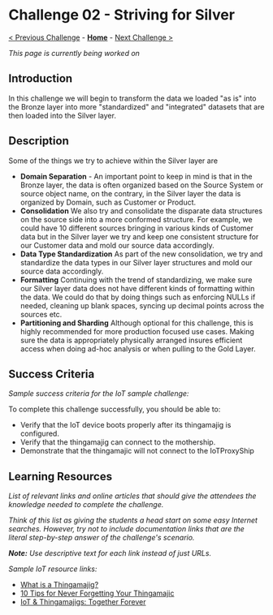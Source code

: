 # Challenge 02 - Striving for Silver

[< Previous Challenge](./Challenge-01.md) - **[Home](../README.md)** - [Next Challenge >](./Challenge-03.md)

*This page is currently being worked on*

## Introduction

In this challenge we will begin to transform the data we loaded "as is" into the Bronze layer into more "standardized" and "integrated" datasets that are then loaded into the Silver layer.

## Description

Some of the things we try to achieve within the Silver layer are
- __Domain Separation__ - An important point to keep in mind is that in the Bronze layer, the data is often organized based on the Source System or source object name, on the contrary, in the Silver layer the data is organized by Domain, such as Customer or Product. 
- __Consolidation__ We also try and consolidate the disparate data structures on the source side into a more conformed structure. For example, we could have 10 different sources bringing in various kinds of Customer data but in the Silver layer we try and keep one consistent structure for our Customer data and mold our source data accordingly.
- __Data Type Standardization__ As part of the new consolidation, we try and standardize the data types in our Silver layer structures and mold our source data accordingly.
- __Formatting__ Continuing with the trend of standardizing, we make sure our Silver layer data does not have different kinds of formatting within the data. We could do that by doing things such as enforcing NULLs if needed, cleaning up blank spaces, syncing up decimal points across the sources etc.
- __Partitioning and Sharding__ Although optional for this challenge, this is highly recommended for more production focused use cases. Making sure the data is appropriately physically arranged insures efficient access when doing ad-hoc analysis or when pulling to the Gold Layer.

## Success Criteria

*Sample success criteria for the IoT sample challenge:*

To complete this challenge successfully, you should be able to:
- Verify that the IoT device boots properly after its thingamajig is configured.
- Verify that the thingamajig can connect to the mothership.
- Demonstrate that the thingamajic will not connect to the IoTProxyShip

## Learning Resources

_List of relevant links and online articles that should give the attendees the knowledge needed to complete the challenge._

*Think of this list as giving the students a head start on some easy Internet searches. However, try not to include documentation links that are the literal step-by-step answer of the challenge's scenario.*

***Note:** Use descriptive text for each link instead of just URLs.*

*Sample IoT resource links:*

- [What is a Thingamajig?](https://www.bing.com/search?q=what+is+a+thingamajig)
- [10 Tips for Never Forgetting Your Thingamajic](https://www.youtube.com/watch?v=dQw4w9WgXcQ)
- [IoT & Thingamajigs: Together Forever](https://www.youtube.com/watch?v=yPYZpwSpKmA)





